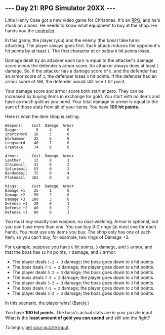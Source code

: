## --- Day 21: RPG Simulator 20XX ---

Little Henry Case got a new video game for Christmas. It's an [RPG][], and he's
stuck on a boss. He needs to know what equipment to buy at the shop. He hands
you the [controller][].

In this game, the player (you) and the enemy (the boss) take turns attacking.
The player always goes first. Each attack reduces the opponent's hit points by
at least `1`. The first character at or below `0` hit points loses.

Damage dealt by an attacker each turn is equal to the attacker's damage score
minus the defender's armor score. An attacker always does at least `1` damage.
So, if the attacker has a damage score of `8`, and the defender has an armor
score of `3`, the defender loses `5` hit points. If the defender had an armor
score of `300`, the defender would still lose `1` hit point.

Your damage score and armor score both start at zero. They can be increased by
buying items in exchange for gold. You start with no items and have as much
gold as you need. Your total damage or armor is equal to the sum of those stats
from all of your items. You have **100 hit points**.

Here is what the item shop is selling:

    Weapons:    Cost  Damage  Armor
    Dagger        8     4       0
    Shortsword   10     5       0
    Warhammer    25     6       0
    Longsword    40     7       0
    Greataxe     74     8       0

    Armor:      Cost  Damage  Armor
    Leather      13     0       1
    Chainmail    31     0       2
    Splintmail   53     0       3
    Bandedmail   75     0       4
    Platemail   102     0       5

    Rings:      Cost  Damage  Armor
    Damage +1    25     1       0
    Damage +2    50     2       0
    Damage +3   100     3       0
    Defense +1   20     0       1
    Defense +2   40     0       2
    Defense +3   80     0       3

You must buy exactly one weapon; no dual-wielding. Armor is optional, but you
can't use more than one. You can buy 0-2 rings (at most one for each hand). You
must use any items you buy. The shop only has one of each item, so you can't
buy, for example, two rings of Damage +3.

For example, suppose you have `8` hit points, `5` damage, and `5` armor, and
that the boss has `12` hit points, `7` damage, and `2` armor:

* The player deals `5-2 = 3` damage; the boss goes down to `9` hit points.
* The boss deals `7-5 = 2` damage; the player goes down to `6` hit points.
* The player deals `5-2 = 3` damage; the boss goes down to `6` hit points.
* The boss deals `7-5 = 2` damage; the player goes down to `4` hit points.
* The player deals `5-2 = 3` damage; the boss goes down to `3` hit points.
* The boss deals `7-5 = 2` damage; the player goes down to `2` hit points.
* The player deals `5-2 = 3` damage; the boss goes down to `0` hit points.

In this scenario, the player wins! (Barely.)

You have **100 hit points**. The boss's actual stats are in your puzzle input.
What is the **least amount of gold you can spend** and still win the fight?

To begin, [get your puzzle input](input.txt).

[RPG]: https://en.wikipedia.org/wiki/Role-playing_video_game
[controller]: https://en.wikipedia.org/wiki/Game_controller
